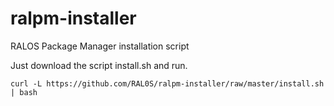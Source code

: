 # ralpm-installer

RALOS Package Manager installation script

Just download the script install.sh and run.

```
curl -L https://github.com/RAL0S/ralpm-installer/raw/master/install.sh | bash
```